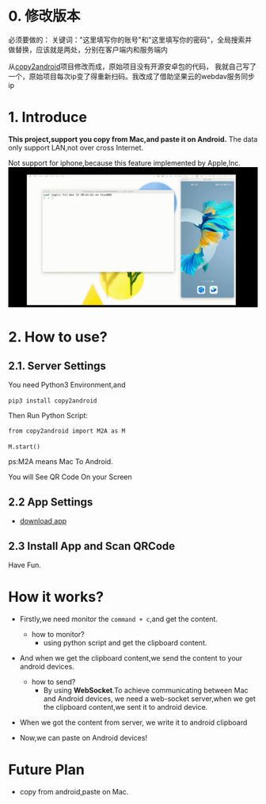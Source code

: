 # 0. 修改版本
必须要做的：
关键词："这里填写你的账号"和"这里填写你的密码"，全局搜索并做替换，应该就是两处，分别在客户端内和服务端内

从[copy2android](https://github.com/loyal888/copy2android)项目修改而成，原始项目没有开源安卓包的代码，
我就自己写了一个，原始项目每次ip变了得重新扫码。我改成了借助坚果云的webdav服务同步ip


# 1. Introduce

**This project,support you copy from Mac,and paste it on Android.**  The data only support LAN,not
over cross Internet.

Not support for iphone,because this feature implemented by Apple,Inc.
![](./img/sample.gif)

# 2. How to use?

## 2.1. Server Settings

You need Python3 Environment,and

`pip3 install copy2android`

Then Run Python Script:

```
from copy2android import M2A as M

M.start()
```

ps:M2A means Mac To Android.

You will See QR Code On your Screen

## 2.2 App Settings

- [download app](https://raw.githubusercontent.com/loyal888/copy2android/master/android/app-release.apk)

## 2.3 Install App and Scan QRCode

Have Fun.

# How it works?

- Firstly,we need monitor the `command + c`,and get the content.

    - how to monitor?
        - using python script and get the clipboard content.
- And when we get the clipboard content,we send the content to your android devices.

    - how to send?
        - By using **WebSocket**.To achieve communicating between Mac and Android devices, we need a
          web-socket server,when we get the clipboard content,we sent it to android device.
- When we got the content from server, we write it to android clipboard
- Now,we can paste on Android devices!

# Future Plan

- copy from android,paste on Mac.

